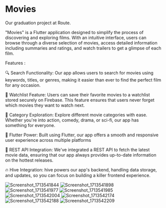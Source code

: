 # Movies
Our graduation project at Route.

"Movies" is a Flutter application designed to simplify the process of discovering and exploring films.
With an intuitive interface, users can browse through a diverse selection of movies, 
access detailed information including summaries and ratings,
and watch trailers to get a glimpse of each film.

Features :

🔍 Search Functionality: Our app allows users to search for movies using keywords, titles, or genres, making it easier than ever to find the perfect film for any occasion.

📝 Watchlist Feature: Users can save their favorite movies to a watchlist stored securely on Firebase. This feature ensures that users never forget which movies they want to watch next.

🎥 Category Exploration: Explore different movie categories with ease. Whether you're into action, comedy, drama, or sci-fi, our app has something for everyone.

🚀 Flutter Power: Built using Flutter, our app offers a smooth and responsive user experience across multiple platforms

🔧 REST API Integration: We've integrated a REST API to fetch the latest movie data, ensuring that our app always provides up-to-date information on the hottest releases.

🔥 Hive Integration: hive powers our app's backend, handling data storage, and updates, so you can focus on building a killer frontend experience.

![Screenshot_1713541844](https://github.com/HaythamHany95/Movies/assets/127749266/99de4616-4dde-4662-a9a7-992fa4cac646)
![Screenshot_1713541898](https://github.com/HaythamHany95/Movies/assets/127749266/92958b52-fc2c-4664-9fce-a337b73a0442)
![Screenshot_1713541977](https://github.com/HaythamHany95/Movies/assets/127749266/7f1d700e-ccf8-4ab7-bdb2-df9230869ae7)
![Screenshot_1713541985](https://github.com/HaythamHany95/Movies/assets/127749266/0dac5199-08e2-444c-924a-eac0751108d9)
![Screenshot_1713542004](https://github.com/HaythamHany95/Movies/assets/127749266/084eeee8-b5b5-4b94-8029-721bf251436a)
![Screenshot_1713542174](https://github.com/HaythamHany95/Movies/assets/127749266/018a652b-265a-47ba-85d8-940921893077)
![Screenshot_1713542188](https://github.com/HaythamHany95/Movies/assets/127749266/48688755-2761-4ad5-8fff-20e5afdc82d1)
![Screenshot_1713542209](https://github.com/HaythamHany95/Movies/assets/127749266/51389a85-a9d6-4679-a6e1-876d3f8e5b97)


